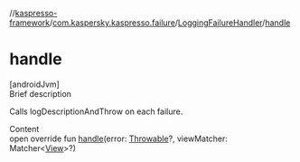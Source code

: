 //[kaspresso-framework](../../index.md)/[com.kaspersky.kaspresso.failure](../index.md)/[LoggingFailureHandler](index.md)/[handle](handle.md)



# handle  
[androidJvm]  
Brief description  


Calls logDescriptionAndThrow on each failure.

  
Content  
open override fun [handle](handle.md)(error: [Throwable](https://kotlinlang.org/api/latest/jvm/stdlib/kotlin/-throwable/index.html)?, viewMatcher: Matcher<[View](https://developer.android.com/reference/kotlin/android/view/View.html)>?)  



